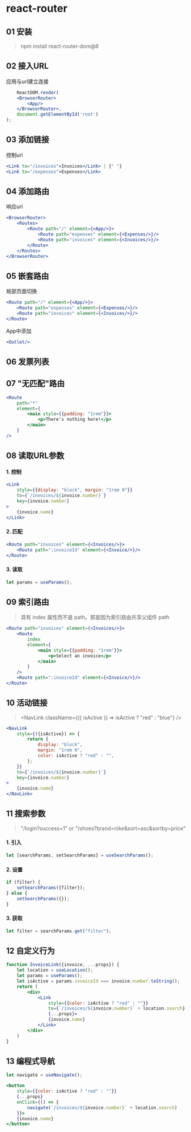 # react-router

## 01 安装

> npm install react-router-dom@6

## 02 接入URL

应用与url建立连接

```jsx
    ReactDOM.render(
    <BrowserRouter>
        <App/>
    </BrowserRouter>,
    document.getElementById('root')
);
```

## 03 添加链接

控制url

```jsx
<Link to="/invoices">Invoices</Link> | {" "}
<Link to="/expenses">Expenses</Link>
```

## 04 添加路由

响应url

```jsx
<BrowserRouter>
    <Routes>
        <Route path="/" element={<App/>}>
            <Route path="expenses" element={<Expenses/>}/>
            <Route path="invoices" element={<Invoices/>}/>
        </Route>
    </Routes>
</BrowserRouter>
```

## 05 嵌套路由

局部页面切换

```jsx
<Route path="/" element={<App/>}>
    <Route path="expenses" element={<Expenses/>}/>
    <Route path="invoices" element={<Invoices/>}/>
</Route>
```

App中添加

```jsx
<Outlet/>
```

## 06 发票列表

## 07 "无匹配"路由

```jsx
<Route
    path="*"
    element={
        <main style={{padding: "1rem"}}>
            <p>There's nothing here!</p>
        </main>
    }
/>
```

## 08 读取URL参数

#### 1. 控制

```jsx
<Link
    style={{display: "block", margin: "1rem 0"}}
    to={`/invoices/${invoice.number}`}
    key={invoice.number}
>
    {invoice.name}
</Link>
```

#### 2. 匹配

```jsx
<Route path="invoices" element={<Invoices/>}>
    <Route path=":invoiceId" element={<Invoice/>}/>
</Route>
```

#### 3. 读取

```jsx
let params = useParams();
```

## 09 索引路由

> 具有 index 属性而不是 path。那是因为索引路由共享父组件 path

```jsx
<Route path="invoices" element={<Invoices/>}>
    <Route
        index
        element={
            <main style={{padding: "1rem"}}>
                <p>Select an invoice</p>
            </main>
        }
    />
    <Route path=":invoiceId" element={<Invoice/>}/>
</Route>
```

## 10 活动链接

> <NavLink className={({ isActive }) => isActive ? "red" : "blue"} />

```jsx
<NavLink
    style={({isActive}) => {
        return {
            display: "block",
            margin: "1rem 0",
            color: isActive ? "red" : "",
        };
    }}
    to={`/invoices/${invoice.number}`}
    key={invoice.number}
>
    {invoice.name}
</NavLink>
```

## 11 搜索参数

> "/login?success=1" or "/shoes?brand=nike&sort=asc&sortby=price"

#### 1. 引入

```jsx
let [searchParams, setSearchParams] = useSearchParams();
```

#### 2. 设置

```jsx
if (filter) {
    setSearchParams({filter});
} else {
    setSearchParams({});
}
```

#### 3. 获取

```jsx
let filter = searchParams.get("filter");
```

## 12 自定义行为

```jsx
function InvoiceLink({invoice, ...props}) {
    let location = useLocation();
    let params = useParams();
    let isActive = params.invoiceId === invoice.number.toString();
    return (
        <div>
            <Link
                style={{color: isActive ? "red" : ""}}
                to={`/invoices/${invoice.number}` + location.search}
                {...props}>
                {invoice.name}
            </Link>
        </div>
    )
}
```

## 13 编程式导航
```jsx
let navigate = useNavigate();
```
```jsx
<button
    style={{color: isActive ? "red" : ""}}
    {...props}
    onClick={() => {
        navigate(`/invoices/${invoice.number}` + location.search)
    }}>
    {invoice.name}
</button>
```
